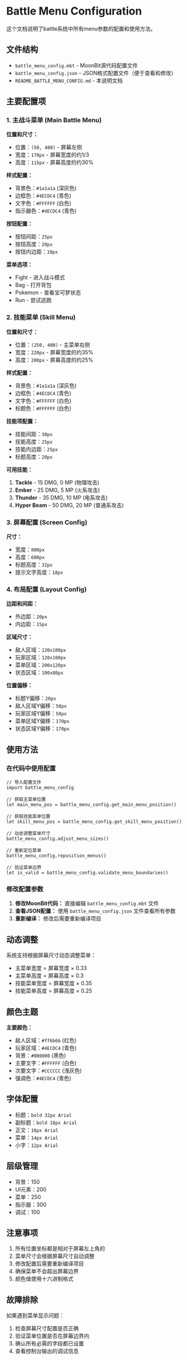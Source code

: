# Battle Menu Configuration

这个文档说明了battle系统中所有menu参数的配置和使用方法。

## 文件结构

- `battle_menu_config.mbt` - MoonBit源代码配置文件
- `battle_menu_config.json` - JSON格式配置文件（便于查看和修改）
- `README_BATTLE_MENU_CONFIG.md` - 本说明文档

## 主要配置项

### 1. 主战斗菜单 (Main Battle Menu)

**位置和尺寸：**
- 位置：`(50, 400)` - 屏幕左侧
- 宽度：`170px` - 屏幕宽度的约1/3
- 高度：`115px` - 屏幕高度的约30%

**样式配置：**
- 背景色：`#1a1a1a` (深灰色)
- 边框色：`#4ECDC4` (青色)
- 文字色：`#FFFFFF` (白色)
- 指示器色：`#4ECDC4` (青色)

**按钮配置：**
- 按钮间距：`25px`
- 按钮高度：`20px`
- 按钮内边距：`10px`

**菜单选项：**
- Fight - 进入战斗模式
- Bag - 打开背包
- Pokemon - 查看宝可梦状态
- Run - 尝试逃跑

### 2. 技能菜单 (Skill Menu)

**位置和尺寸：**
- 位置：`(250, 400)` - 主菜单右侧
- 宽度：`220px` - 屏幕宽度的约35%
- 高度：`200px` - 屏幕高度的约25%

**样式配置：**
- 背景色：`#1a1a1a` (深灰色)
- 边框色：`#4ECDC4` (青色)
- 文字色：`#FFFFFF` (白色)
- 标题色：`#FFFFFF` (白色)

**技能项配置：**
- 技能间距：`30px`
- 技能高度：`25px`
- 技能内边距：`25px`
- 标题高度：`20px`

**可用技能：**
1. **Tackle** - 15 DMG, 0 MP (物理攻击)
2. **Ember** - 25 DMG, 5 MP (火系攻击)
3. **Thunder** - 35 DMG, 10 MP (电系攻击)
4. **Hyper Beam** - 50 DMG, 20 MP (普通系攻击)

### 3. 屏幕配置 (Screen Config)

**尺寸：**
- 宽度：`800px`
- 高度：`600px`
- 标题高度：`32px`
- 提示文字高度：`18px`

### 4. 布局配置 (Layout Config)

**边距和间距：**
- 外边距：`20px`
- 内边距：`15px`

**区域尺寸：**
- 敌人区域：`120x100px`
- 玩家区域：`120x100px`
- 菜单区域：`200x120px`
- 状态区域：`100x80px`

**位置偏移：**
- 标题Y偏移：`20px`
- 敌人区域Y偏移：`50px`
- 玩家区域Y偏移：`50px`
- 菜单区域Y偏移：`170px`
- 状态区域Y偏移：`170px`

## 使用方法

### 在代码中使用配置

```moonbit
// 导入配置文件
import battle_menu_config

// 获取主菜单位置
let main_menu_pos = battle_menu_config.get_main_menu_position()

// 获取技能菜单位置
let skill_menu_pos = battle_menu_config.get_skill_menu_position()

// 动态调整菜单尺寸
battle_menu_config.adjust_menu_sizes()

// 重新定位菜单
battle_menu_config.reposition_menus()

// 验证菜单边界
let is_valid = battle_menu_config.validate_menu_boundaries()
```

### 修改配置参数

1. **修改MoonBit代码：** 直接编辑 `battle_menu_config.mbt` 文件
2. **查看JSON配置：** 使用 `battle_menu_config.json` 文件查看所有参数
3. **重新编译：** 修改后需要重新编译项目

## 动态调整

系统支持根据屏幕尺寸动态调整菜单：

- 主菜单宽度 = 屏幕宽度 × 0.33
- 主菜单高度 = 屏幕高度 × 0.3
- 技能菜单宽度 = 屏幕宽度 × 0.35
- 技能菜单高度 = 屏幕高度 × 0.25

## 颜色主题

**主要颜色：**
- 敌人区域：`#ff6b6b` (红色)
- 玩家区域：`#4ECDC4` (青色)
- 背景：`#000000` (黑色)
- 主要文字：`#FFFFFF` (白色)
- 次要文字：`#CCCCCC` (浅灰色)
- 强调色：`#4ECDC4` (青色)

## 字体配置

- 标题：`bold 32px Arial`
- 副标题：`bold 18px Arial`
- 正文：`16px Arial`
- 菜单：`14px Arial`
- 小字：`12px Arial`

## 层级管理

- 背景：150
- UI元素：200
- 菜单：250
- 指示器：300
- 调试：100

## 注意事项

1. 所有位置坐标都是相对于屏幕左上角的
2. 菜单尺寸会根据屏幕尺寸自动调整
3. 修改配置后需要重新编译项目
4. 确保菜单不会超出屏幕边界
5. 颜色值使用十六进制格式

## 故障排除

如果遇到菜单显示问题：

1. 检查屏幕尺寸配置是否正确
2. 验证菜单位置是否在屏幕边界内
3. 确认所有必需的字段都已设置
4. 查看控制台输出的调试信息 